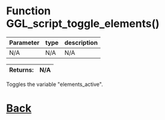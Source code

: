 # Function GGL_script_toggle_elements()

 Parameter    |  type   |              description                   |
|--           |       --|--                                          |
|   N/A      | N/A | N/A

| Returns:  | N/A |
|--         |                             --|

Toggles the variable "elements_active".

# [Back](https://github.com/Ced30/GML-GUI-Library-GGL-Documentation/blob/main/API/GGL_sub%20Functions.md)
